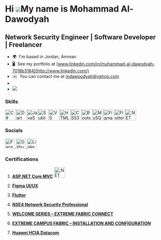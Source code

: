 Hi ![](https://user-images.githubusercontent.com/18350557/176309783-0785949b-9127-417c-8b55-ab5a4333674e.gif)My name is Mohammad Al-Dawodyah
============================================================================================================================================

Network Security Engineer | Software Developer | Freelancer
-----------------------------------------------------------

*   🌍  I'm based in Jordan, Amman
*   🖥️  See my portfolio at [www.linkedin.com/in/muhammad-al-dawodyah-7018b3184](http://www.linkedIn.com/)
*   ✉️  You can contact me at [mdawoodyah@yahoo.com](mailto:mdawoodyah@yahoo.com)
*
*   <a href="https://www.github.com/Moh756" target="_blank" rel="noreferrer"><img src="https://img.shields.io/github/followers/Moh756?logo=github&style=for-the-badge&color=0891b2&labelColor=1c1917" /></a>

  ### Skills 
<p align="left">
<a href="https://docs.microsoft.com/en-us/dotnet/csharp/" target="_blank" rel="noreferrer"><img src="https://raw.githubusercontent.com/danielcranney/readme-generator/main/public/icons/skills/csharp-colored.svg" width="36" height="36" alt="C#" title="C#"/></a><a href="https://dart.dev/" target="_blank" rel="noreferrer"><img src="https://raw.githubusercontent.com/danielcranney/readme-generator/main/public/icons/skills/dart-colored.svg" width="36" height="36" alt="Dart" title="Dart"/></a><a href="https://developer.mozilla.org/en-US/docs/Web/JavaScript" target="_blank" rel="noreferrer"><img src="https://raw.githubusercontent.com/danielcranney/readme-generator/main/public/icons/skills/javascript-colored.svg" width="36" height="36" alt="JavaScript" title="JavaScript"/></a><a href="https://www.sublimetext.com/index2" target="_blank" rel="noreferrer"><img src="https://raw.githubusercontent.com/danielcranney/readme-generator/main/public/icons/skills/sublimetext-colored.svg" width="36" height="36" alt="Sublime Text" title="Sublime Text"/></a><a href="https://code.visualstudio.com/" target="_blank" rel="noreferrer"><img src="https://raw.githubusercontent.com/danielcranney/readme-generator/main/public/icons/skills/visualstudiocode-colored.svg" width="36" height="36" alt="VS Code" title="VS Code"/></a><a href="https://developer.mozilla.org/en-US/docs/Glossary/HTML5" target="_blank" rel="noreferrer"><img src="https://raw.githubusercontent.com/danielcranney/readme-generator/main/public/icons/skills/html5-colored.svg" width="36" height="36" alt="HTML5" title="HTML5"/></a><a href="https://www.w3.org/TR/CSS/#css" target="_blank" rel="noreferrer"><img src="https://raw.githubusercontent.com/danielcranney/readme-generator/main/public/icons/skills/css3-colored.svg" width="36" height="36" alt="CSS3" title="CSS3"/></a><a href="https://getbootstrap.com/" target="_blank" rel="noreferrer"><img src="https://raw.githubusercontent.com/danielcranney/readme-generator/main/public/icons/skills/bootstrap-colored.svg" width="36" height="36" alt="Bootstrap" title="Bootstrap"/></a><a href="https://www.mysql.com/" target="_blank" rel="noreferrer"><img src="https://raw.githubusercontent.com/danielcranney/readme-generator/main/public/icons/skills/mysql-colored.svg" width="36" height="36" alt="MySQL" title="MySQL"/></a><a href="https://www.figma.com/" target="_blank" rel="noreferrer"><img src="https://raw.githubusercontent.com/danielcranney/readme-generator/main/public/icons/skills/figma-colored.svg" width="36" height="36" alt="Figma" title="Figma"/></a><a href="https://flutter.dev/" target="_blank" rel="noreferrer"><img src="https://raw.githubusercontent.com/danielcranney/readme-generator/main/public/icons/skills/flutter-colored.svg" width="36" height="36" alt="Flutter" title="Flutter"/></a><a href="https://dotnet.microsoft.com/en-us/" target="_blank" rel="noreferrer"><img src="https://raw.githubusercontent.com/danielcranney/readme-generator/main/public/icons/skills/dot-net-colored.svg" width="36" height="36" alt=".NET" title=".NET"/></a></p>
                    
### Socials
              
<p align="left">
<a href="https://www.facebook.com/mohammad.dawoodyah" target="_blank" rel="noreferrer">
<picture>
<source media="(prefers-color-scheme: dark)" srcset="https://raw.githubusercontent.com/danielcranney/readme-generator/main/public/icons/socials/facebook-dark.svg" />
<source media="(prefers-color-scheme: light)" srcset="https://raw.githubusercontent.com/danielcranney/readme-generator/main/public/icons/socials/facebook.svg" />
<img src="https://raw.githubusercontent.com/danielcranney/readme-generator/main/public/icons/socials/facebook.svg" width="32" height="32" alt="Facebook" title="Facebook" />
</picture></a>
                      
<a href="https://www.github.com/Moh756" target="_blank" rel="noreferrer">
<picture>
<source media="(prefers-color-scheme: dark)" srcset="https://raw.githubusercontent.com/danielcranney/readme-generator/main/public/icons/socials/github-dark.svg" />
<source media="(prefers-color-scheme: light)" srcset="https://raw.githubusercontent.com/danielcranney/readme-generator/main/public/icons/socials/github.svg" />
<img src="https://raw.githubusercontent.com/danielcranney/readme-generator/main/public/icons/socials/github.svg" width="32" height="32" alt="Github" title="Github" />
</picture></a>

<a href="https://www.linkedin.com/in/muhammad-al-dawodyah-7018b3184" target="_blank" rel="noreferrer">
<picture>
<source media="(prefers-color-scheme: dark)" srcset="https://raw.githubusercontent.com/danielcranney/readme-generator/main/public/icons/socials/linkedin-dark.svg" />
<source media="(prefers-color-scheme: light)" srcset="https://raw.githubusercontent.com/danielcranney/readme-generator/main/public/icons/socials/linkedin.svg" />
<img src="https://raw.githubusercontent.com/danielcranney/readme-generator/main/public/icons/socials/linkedin.svg" width="32" height="32" alt="LinkedIn" title="LinkedIn" />
</picture></a></p>


### Certifications

1. <a href ="https://drive.google.com/file/d/1Ll4cc_hWEceYQ0m4VfEbzBG6DAOfJiX6/view?usp=sharing" target ="_blank" rel="noreferrer"><b>ASP.NET Core MVC</b></a> <img src="https://raw.githubusercontent.com/danielcranney/readme-generator/main/public/icons/skills/dot-net-colored.svg" width="36" height="36" alt=".NET" title=".NET"/> <br>

2. <a href ="https://drive.google.com/file/d/1FVTwong-kotYZDVKe2Q6waz7S1u8far4/view?usp=sharing" target ="_blank" rel="noreferrer"><b>Figma UI/UX</b></a> <br>

3. <a href ="https://drive.google.com/file/d/1FzO5U1DAOySL0muWoMPTW3jMp24SyfA2/view?usp=sharing" target = "_blank" rel="noreferrer"><b>Flutter</b></a>

4. <a href ="https://drive.google.com/file/d/1lQwmXTQTqnJc7n7YcGBTxQfTiS86epJ1/view?usp=sharing" target ="_blank" rel="noreferrer"><b>NSE4 Network Security Professional</b></a>

5. <a href ="https://drive.google.com/file/d/1-30L7HjTt1HI4LS3VSS90mp_kGuFOTzt/view?usp=sharing" target ="_blank" rel="noreferrer"><b>WELCOME SERIES – EXTREME FABRIC CONNECT</b><a/>

6. <a href ="https://drive.google.com/file/d/1-IEx2drUuIO3ahOPs4MisY8D_5NrdrUc/view?usp=sharing" target ="_blank" rel="noreferrer"><b>EXTREME CAMPUS FABRIC – INSTALLATION AND CONFIGURATION</b></a>

7. <a href ="https://drive.google.com/file/d/14VkQrjZ3RCacbs2v46wOP9GK9_mWAPrX/view?usp=sharing" traget ="_blank" rel="noreferrer"><b>Huawei HCIA Datacom</b></a>

